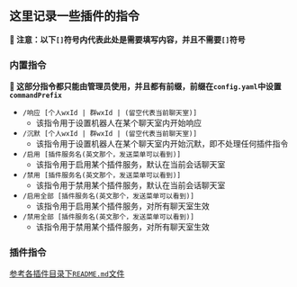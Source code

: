## 这里记录一些插件的指令

**🔔 注意：以下`[]`符号内代表此处是需要填写内容，并且不需要`[]`符号**

### 内置指令

**🚀 这部分指令都只能由管理员使用，并且都有前缀，前缀在`config.yaml`中设置`commandPrefix`**

* `/响应 [个人wxId | 群wxId | (留空代表当前聊天室)]`
    * 该指令用于设置机器人在某个聊天室内开始响应
* `/沉默 [个人wxId | 群wxId | (留空代表当前聊天室)]`
    * 该指令用于设置机器人在某个聊天室内开始沉默，即不处理任何插件指令
* `/启用 [插件服务名(英文那个，发送菜单可以看到)]`
    * 该指令用于启用某个插件服务，默认在当前会话聊天室
* `/禁用 [插件服务名(英文那个，发送菜单可以看到)]`
    * 该指令用于禁用某个插件服务，默认在当前会话聊天室
* `/启用全部 [插件服务名(英文那个，发送菜单可以看到)]`
    * 该指令用于启用某个插件服务，对所有聊天室生效
* `/禁用全部 [插件服务名(英文那个，发送菜单可以看到)]`
    * 该指令用于禁用某个插件服务，对所有聊天室生效

### 插件指令

[参考各插件目录下`README.md`文件](../plugins)